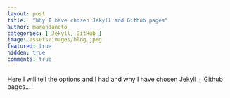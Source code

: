 ```yaml
---
layout: post
title:  "Why I have chosen Jekyll and Github pages"
author: marandaneto
categories: [ Jekyll, GitHub ]
image: assets/images/blog.jpeg
featured: true
hidden: true
comments: true
---
```

Here I will tell the options and I had and why I have chosen Jekyll + Github pages...
